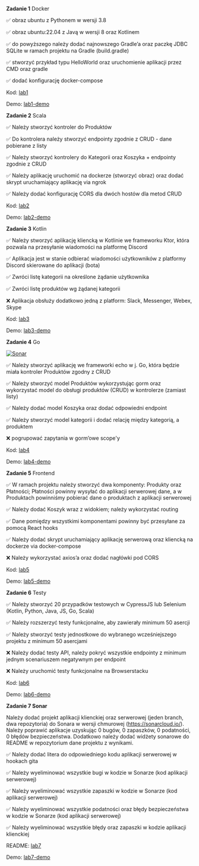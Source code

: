 **Zadanie 1** Docker

:white_check_mark: obraz ubuntu z Pythonem w wersji 3.8

:white_check_mark: obraz ubuntu:22.04 z Javą w wersji 8 oraz Kotlinem

:white_check_mark: do powyższego należy dodać najnowszego Gradle’a oraz paczkę JDBC SQLite w ramach projektu na Gradle (build.gradle)

:white_check_mark: stworzyć przykład typu HelloWorld oraz uruchomienie aplikacji przez CMD oraz gradle

:white_check_mark: dodać konfigurację docker-compose

Kod: [lab1](https://github.com/cr0ow/E-Business-2024/tree/master/lab1)

Demo: [lab1-demo](https://github.com/cr0ow/E-Business-2024/assets/70718059/e94d98f0-894b-44b0-b34a-04b0e21bb427)


**Zadanie 2** Scala

:white_check_mark: Należy stworzyć kontroler do Produktów

:white_check_mark: Do kontrolera należy stworzyć endpointy zgodnie z CRUD - dane pobierane z listy

:white_check_mark: Należy stworzyć kontrolery do Kategorii oraz Koszyka + endpointy zgodnie z CRUD

:white_check_mark: Należy aplikację uruchomić na dockerze (stworzyć obraz) oraz dodać skrypt uruchamiający aplikację via ngrok

:white_check_mark: Należy dodać konfigurację CORS dla dwóch hostów dla metod CRUD

Kod: [lab2](https://github.com/cr0ow/E-Business-2024/tree/master/lab2)

Demo: [lab2-demo](https://github.com/cr0ow/E-Business-2024/assets/70718059/2e86731b-6093-4c80-bccd-efecfa828884)


**Zadanie 3** Kotlin

:white_check_mark: Należy stworzyć aplikację kliencką w Kotlinie we frameworku Ktor, która pozwala na przesyłanie wiadomości na platformę Discord

:white_check_mark: Aplikacja jest w stanie odbierać wiadomości użytkowników z platformy Discord skierowane do aplikacji (bota)

:white_check_mark: Zwróci listę kategorii na określone żądanie użytkownika

:white_check_mark: Zwróci listę produktów wg żądanej kategorii

:x: Aplikacja obsłuży dodatkowo jedną z platform: Slack, Messenger, Webex, Skype

Kod: [lab3](https://github.com/cr0ow/E-Business-2024/tree/master/lab3/ktor-sample)

Demo: [lab3-demo](https://github.com/cr0ow/E-Business-2024/assets/70718059/c64de11f-8425-42a5-9378-9c111ae51657)


**Zadanie 4** Go

[![Sonar](https://img.shields.io/badge/SonarQube-Project_Report-blue?style=flat&logo=sonarqube)](https://sonarcloud.io/summary/new_code?id=cr0ow_E-Business-2024)


:white_check_mark: Należy stworzyć aplikację we frameworki echo w j. Go, która będzie miała kontroler Produktów zgodny z CRUD

:white_check_mark: Należy stworzyć model Produktów wykorzystując gorm oraz wykorzystać model do obsługi produktów (CRUD) w kontrolerze (zamiast listy)

:white_check_mark: Należy dodać model Koszyka oraz dodać odpowiedni endpoint

:white_check_mark: Należy stworzyć model kategorii i dodać relację między kategorią, a produktem

:x: pogrupować zapytania w gorm’owe scope'y

Kod: [lab4](https://github.com/cr0ow/E-Business-2024/tree/master/lab4)

Demo: [lab4-demo](https://github.com/cr0ow/E-Business-2024/assets/70718059/a22a52c2-50eb-4120-b6aa-3cbbe0d11779)


**Zadanie 5** Frontend

:white_check_mark: W ramach projektu należy stworzyć dwa komponenty: Produkty oraz Płatności; Płatności powinny wysyłać do aplikacji serwerowej dane, a w Produktach powinniśmy pobierać dane o produktach z aplikacji serwerowej

:white_check_mark: Należy dodać Koszyk wraz z widokiem; należy wykorzystać routing

:white_check_mark: Dane pomiędzy wszystkimi komponentami powinny być przesyłane za pomocą React hooks

:white_check_mark: Należy dodać skrypt uruchamiający aplikację serwerową oraz kliencką na dockerze via docker-compose

:x: Należy wykorzystać axios’a oraz dodać nagłówki pod CORS

Kod: [lab5](https://github.com/cr0ow/E-Business-2024/tree/master/lab5)

Demo: [lab5-demo](https://github.com/cr0ow/E-Business-2024/assets/70718059/e3bdc651-3c6a-4e9c-9143-0ee16b9cb2c4)


**Zadanie 6** Testy

:white_check_mark: Należy stworzyć 20 przypadków testowych w CypressJS lub Selenium (Kotlin, Python, Java, JS, Go, Scala)

:white_check_mark: Należy rozszerzyć testy funkcjonalne, aby zawierały minimum 50 asercji

:white_check_mark: Należy stworzyć testy jednostkowe do wybranego wcześniejszego projektu z minimum 50 asercjami

:x: Należy dodać testy API, należy pokryć wszystkie endpointy z minimum jednym scenariuszem negatywnym per endpoint

:x: Należy uruchomić testy funkcjonalne na Browserstacku

Kod: [lab6](https://github.com/cr0ow/E-Business-2024/tree/master/lab6)

Demo: [lab6-demo](https://github.com/cr0ow/E-Business-2024/assets/70718059/1098619e-168d-4c87-8f3e-f6fa98a86a95)


**Zadanie 7 Sonar**

Należy dodać projekt aplikacji klienckiej oraz serwerowej (jeden branch, dwa repozytoria) do Sonara w wersji chmurowej (https://sonarcloud.io/). Należy poprawić aplikacje uzyskując 0 bugów, 0 zapaszków, 0 podatności, 0 błędów bezpieczeństwa. Dodatkowo należy dodać widżety sonarowe do README w repozytorium dane projektu z wynikami.

:white_check_mark: Należy dodać litera do odpowiedniego kodu aplikacji serwerowej w hookach gita

:white_check_mark: Należy wyeliminować wszystkie bugi w kodzie w Sonarze (kod aplikacji serwerowej)

:white_check_mark: Należy wyeliminować wszystkie zapaszki w kodzie w Sonarze (kod aplikacji serwerowej)

:white_check_mark: Należy wyeliminować wszystkie podatności oraz błędy bezpieczeństwa w kodzie w Sonarze (kod aplikacji serwerowej)

:white_check_mark: Należy wyeliminować wszystkie błędy oraz zapaszki w kodzie aplikacji klienckiej

README: [lab7](https://github.com/cr0ow/E-Business-2024/tree/master/lab7)

Demo: [lab7-demo](https://github.com/cr0ow/E-Business-2024/tree/master/demos/lab7.png)

